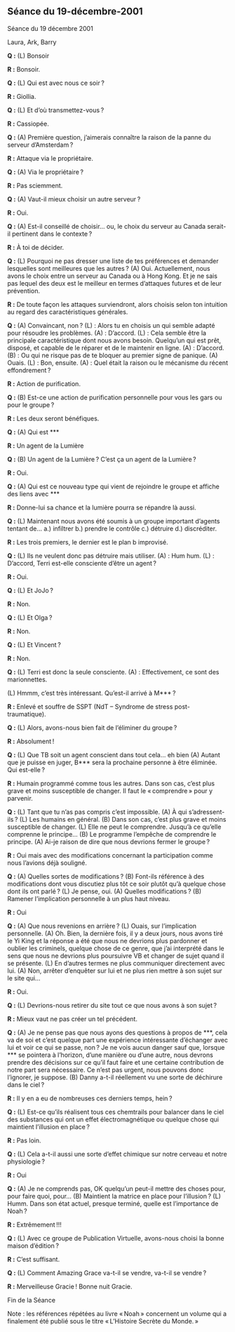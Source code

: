 ## Séance du 19-décembre-2001
Séance du 19 décembre 2001

Laura, Ark, Barry

**Q :** (L) Bonsoir

**R :** Bonsoir.

**Q :** (L) Qui est avec nous ce soir ?

**R :** Giollia.

**Q :** (L) Et d’où transmettez-vous ?

**R :** Cassiopée.

**Q :** (A) Première question, j’aimerais connaître la raison de la panne du serveur d’Amsterdam ?

**R :** Attaque via le propriétaire.

**Q :** (A) Via le propriétaire ?

**R :** Pas sciemment.

**Q :** (A) Vaut-il mieux choisir un autre serveur ?

**R :** Oui.

**Q :** (A) Est-il conseillé de choisir… ou, le choix du serveur au Canada serait-il pertinent dans le contexte ?

**R :** À toi de décider.

**Q :** (L) Pourquoi ne pas dresser une liste de tes préférences et demander lesquelles sont meilleures que les autres ? (A) Oui. Actuellement, nous avons le choix entre un serveur au Canada ou à Hong Kong. Et je ne sais pas lequel des deux est le meilleur en termes d’attaques futures et de leur prévention.

**R :** De toute façon les attaques surviendront, alors choisis selon ton intuition au regard des caractéristiques générales.

**Q :** (A) Convaincant, non ? (L) : Alors tu en choisis un qui semble adapté pour résoudre les problèmes. (A) : D’accord. (L) : Cela semble être la principale caractéristique dont nous avons besoin. Quelqu’un qui est prêt, disposé, et capable de le réparer et de le maintenir en ligne. (A) : D’accord. (B) : Ou qui ne risque pas de te bloquer au premier signe de panique. (A) Ouais. (L) : Bon, ensuite. (A) : Quel était la raison ou le mécanisme du récent effondrement ?

**R :** Action de purification.

**Q :** (B) Est-ce une action de purification personnelle pour vous les gars ou pour le groupe ?

**R :** Les deux seront bénéfiques.

**Q :** (A) Qui est ***

**R :** Un agent de la Lumière

**Q :** (B) Un agent de la Lumière ? C’est ça un agent de la Lumière ?

**R :** Oui.

**Q :** (A) Qui est ce nouveau type qui vient de rejoindre le groupe et affiche des liens avec ***

**R :** Donne-lui sa chance et la lumière pourra se répandre là aussi.

**Q :** (L) Maintenant nous avons été soumis à un groupe important d’agents tentant de… a.) infiltrer b.) prendre le contrôle c.) détruire d.) discréditer.

**R :** Les trois premiers, le dernier est le plan b improvisé.

**Q :** (L) Ils ne veulent donc pas détruire mais utiliser. (A) : Hum hum. (L) : D’accord, Terri est-elle consciente d’être un agent ?

**R :** Oui.

**Q :** (L) Et JoJo ?

**R :** Non.

**Q :** (L) Et Olga ?

**R :** Non.

**Q :** (L) Et Vincent ?

**R :** Non.

**Q :** (L) Terri est donc la seule consciente. (A) : Effectivement, ce sont des marionnettes.

(L) Hmmm, c’est très intéressant. Qu’est-il arrivé à M*** ?

**R :** Enlevé et souffre de SSPT (NdT – Syndrome de stress post-traumatique).

**Q :** (L) Alors, avons-nous bien fait de l’éliminer du groupe ?

**R :** Absolument !

**Q :** (L) Que TB soit un agent conscient dans tout cela… eh bien (A) Autant que je puisse en juger, B*** sera la prochaine personne à être éliminée. Qui est-elle ?

**R :** Humain programmé comme tous les autres. Dans son cas, c’est plus grave et moins susceptible de changer. Il faut le « comprendre » pour y parvenir.

**Q :** (L) Tant que tu n’as pas compris c’est impossible. (A) À qui s’adressent-ils ? (L) Les humains en général. (B) Dans son cas, c’est plus grave et moins susceptible de changer. (L) Elle ne peut le comprendre. Jusqu’à ce qu’elle comprenne le principe… (B) Le programme l’empêche de comprendre le principe. (A) Ai-je raison de dire que nous devrions fermer le groupe ?

**R :** Oui mais avec des modifications concernant la participation comme nous l’avions déjà souligné.

**Q :** (A) Quelles sortes de modifications ? (B) Font-ils référence à des modifications dont vous discutiez plus tôt ce soir plutôt qu’à quelque chose dont ils ont parlé ? (L) Je pense, oui. (A) Quelles modifications ? (B) Ramener l’implication personnelle à un plus haut niveau.

**R :** Oui

**Q :** (A) Que nous revenions en arrière ? (L) Ouais, sur l’implication personnelle. (A) Oh. Bien, la dernière fois, il y a deux jours, nous avons tiré le Yi King et la réponse a été que nous ne devrions plus pardonner et oublier les criminels, quelque chose de ce genre, que j’ai interprété dans le sens que nous ne devrions plus poursuivre VB et changer de sujet quand il se présente. (L) En d’autres termes ne plus communiquer directement avec lui. (A) Non, arrêter d’enquêter sur lui et ne plus rien mettre à son sujet sur le site qui…

**R :** Oui.

**Q :** (L) Devrions-nous retirer du site tout ce que nous avons à son sujet ?

**R :** Mieux vaut ne pas créer un tel précédent.

**Q :** (A) Je ne pense pas que nous ayons des questions à propos de ***, cela va de soi et c’est quelque part une expérience intéressante d’échanger avec lui et voir ce qui se passe, non ? Je ne vois aucun danger sauf que, lorsque *** se pointera à l’horizon, d’une manière ou d’une autre, nous devrons prendre des décisions sur ce qu’il faut faire et une certaine contribution de notre part sera nécessaire. Ce n’est pas urgent, nous pouvons donc l’ignorer, je suppose. (B) Danny a-t-il réellement vu une sorte de déchirure dans le ciel ?

**R :** Il y en a eu de nombreuses ces derniers temps, hein ?

**Q :** (L) Est-ce qu’ils réalisent tous ces chemtrails pour balancer dans le ciel des substances qui ont un effet électromagnétique ou quelque chose qui maintient l’illusion en place ?

**R :** Pas loin.

**Q :** (L) Cela a-t-il aussi une sorte d’effet chimique sur notre cerveau et notre physiologie ?

**R :** Oui

**Q :** (A) Je ne comprends pas, OK quelqu’un peut-il mettre des choses pour, pour faire quoi, pour… (B) Maintient la matrice en place pour l’illusion ? (L) Humm. Dans son état actuel, presque terminé, quelle est l’importance de Noah ?

**R :** Extrêmement !!!

**Q :** (L) Avec ce groupe de Publication Virtuelle, avons-nous choisi la bonne maison d’édition ?

**R :** C’est suffisant.

**Q :** (L) Comment Amazing Grace va-t-il se vendre, va-t-il se vendre ?

**R :** Merveilleuse Gracie ! Bonne nuit Gracie.

Fin de la Séance


Note : les références répétées au livre « Noah » concernent un volume qui a finalement été publié sous le titre « L’Histoire Secrète du Monde. »